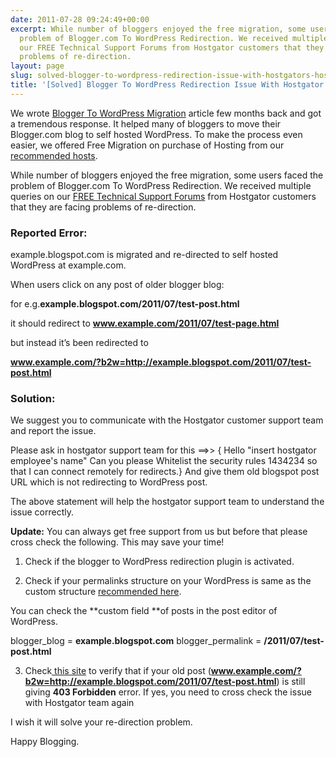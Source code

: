 ```yaml
---
date: 2011-07-28 09:24:49+00:00
excerpt: While number of bloggers enjoyed the free migration, some users faced the
  problem of Blogger.com To WordPress Redirection. We received multiple queries on
  our FREE Technical Support Forums from Hostgator customers that they are facing
  problems of re-direction.
layout: page
slug: solved-blogger-to-wordpress-redirection-issue-with-hostgators-hosting
title: '[Solved] Blogger To WordPress Redirection Issue With Hostgator’s Hosting'
---
```


We wrote [Blogger To WordPress Migration](https://rtcamp.com/tutorials/migrate-from-blogger-to-wordpress-best-diy-tutorial/) article few months back and got a tremendous response. It helped many of bloggers to move their Blogger.com blog to self hosted WordPress. To make the process even easier, we offered Free Migration on purchase of Hosting from our [recommended hosts](https://rtcamp.com/webhosts/).

While number of bloggers enjoyed the free migration, some users faced the problem of Blogger.com To WordPress Redirection. We received multiple queries on our [FREE Technical Support Forums](https://rtcamp.com/support/topic/redirect-not-working/) from Hostgator customers that they are facing problems of re-direction.


### Reported Error:


example.blogspot.com is migrated and re-directed to self hosted WordPress at example.com.

When users click on any post of older blogger blog:

for e.g.**example.blogspot.com/2011/07/test-post.html**

it should redirect to **www.example.com/2011/07/test-page.html**

but instead it’s been redirected to

**www.example.com/?b2w=http://example.blogspot.com/2011/07/test-post.html**


### Solution:


We suggest you to communicate with the Hostgator customer support team and report the issue.

Please ask in hostgator support team for this ==>> { Hello "insert hostgator employee's name" Can you please Whitelist the security rules 1434234 so that I can connect remotely for redirects.}
And give them old blogspot post URL which is not redirecting to WordPress post.

The above statement will help the hostgator support team to understand the issue correctly.


**Update:** You can always get free support from us but before that please cross check the following. This may save your time!


1. Check if the blogger to WordPress redirection plugin is activated.

2. Check if your permalinks structure on your WordPress is same as the custom structure [recommended here](https://rtcamp.com/tutorials/migrate-from-blogger-to-wordpress-best-tutorial/#permalink).

You can check the **custom field **of posts in the post editor of WordPress.

blogger_blog = **example.blogspot.com**
blogger_permalink = **/2011/07/test-post.html**

3. Check[ this site](http://web-sniffer.net/) to verify that if your old post (**www.example.com/?b2w=http://example.blogspot.com/2011/07/test-post.html**) is still giving **403 Forbidden** error. If yes, you need to cross check the issue with Hostgator team again

I wish it will solve your re-direction problem.

Happy Blogging.
